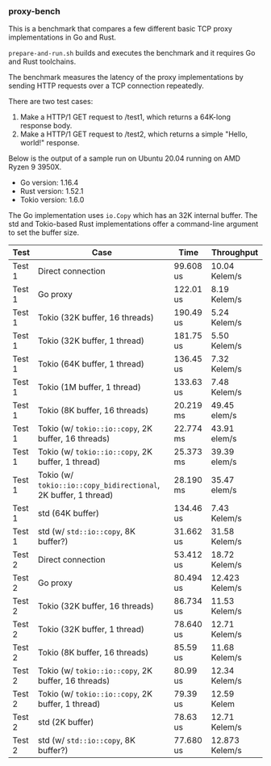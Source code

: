 ### proxy-bench

This is a benchmark that compares a few different basic TCP proxy implementations in Go and Rust.

`prepare-and-run.sh` builds and executes the benchmark and it requires Go and Rust toolchains.

The benchmark measures the latency of the proxy implementations by sending HTTP requests over a TCP connection repeatedly.

There are two test cases:

1. Make a HTTP/1 GET request to /test1, which returns a 64K-long response body.
2. Make a HTTP/1 GET request to /test2, which returns a simple "Hello, world!" response.

Below is the output of a sample run on Ubuntu 20.04 running on AMD Ryzen 9 3950X.

-   Go version: 1.16.4
-   Rust version: 1.52.1
-   Tokio version: 1.6.0

The Go implementation uses `io.Copy` which has an 32K internal buffer. The std and Tokio-based Rust implementations offer a command-line argument to set the buffer size.

| Test   | Case                                                            | Time      | Throughput     |
| ------ | --------------------------------------------------------------- | --------- | -------------- |
| Test 1 | Direct connection                                               | 99.608 us | 10.04 Kelem/s  |
| Test 1 | Go proxy                                                        | 122.01 us | 8.19 Kelem/s   |
| Test 1 | Tokio (32K buffer, 16 threads)                                  | 190.49 us | 5.24 Kelem/s   |
| Test 1 | Tokio (32K buffer, 1 thread)                                    | 181.75 us | 5.50 Kelem/s   |
| Test 1 | Tokio (64K buffer, 1 thread)                                    | 136.45 us | 7.32 Kelem/s   |
| Test 1 | Tokio (1M buffer, 1 thread)                                     | 133.63 us | 7.48 Kelem/s   |
| Test 1 | Tokio (8K buffer, 16 threads)                                   | 20.219 ms | 49.45 elem/s   |
| Test 1 | Tokio (w/ `tokio::io::copy`, 2K buffer, 16 threads)             | 22.774 ms | 43.91 elem/s   |
| Test 1 | Tokio (w/ `tokio::io::copy`, 2K buffer, 1 thread)               | 25.373 ms | 39.39 elem/s   |
| Test 1 | Tokio (w/ `tokio::io::copy_bidirectional`, 2K buffer, 1 thread) | 28.190 ms | 35.47 elem/s   |
| Test 1 | std (64K buffer)                                                | 134.46 us | 7.43 Kelem/s   |
| Test 1 | std (w/ `std::io::copy`, 8K buffer?)                            | 31.662 us | 31.58 Kelem/s  |
| Test 2 | Direct connection                                               | 53.412 us | 18.72 Kelem/s  |
| Test 2 | Go proxy                                                        | 80.494 us | 12.423 Kelem/s |
| Test 2 | Tokio (32K buffer, 16 threads)                                  | 86.734 us | 11.53 Kelem/s  |
| Test 2 | Tokio (32K buffer, 1 thread)                                    | 78.640 us | 12.71 Kelem/s  |
| Test 2 | Tokio (8K buffer, 16 threads)                                   | 85.59 us  | 11.68 Kelem/s  |
| Test 2 | Tokio (w/ `tokio::io::copy`, 2K buffer, 16 threads)             | 80.99 us  | 12.34 Kelem/s  |
| Test 2 | Tokio (w/ `tokio::io::copy`, 2K buffer, 1 thread)               | 79.39 us  | 12.59 Kelem    |
| Test 2 | std (2K buffer)                                                 | 78.63 us  | 12.71 Kelem/s  |
| Test 2 | std (w/ `std::io::copy`, 8K buffer?)                            | 77.680 us | 12.873 Kelem/s |
